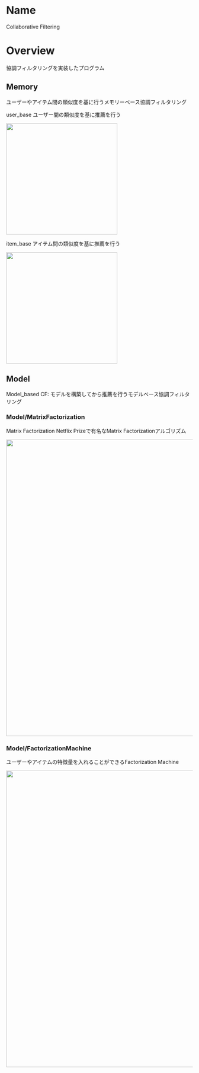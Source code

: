 # Name

Collaborative Filtering

# Overview

協調フィルタリングを実装したプログラム

## Memory

ユーザーやアイテム間の類似度を基に行うメモリーベース協調フィルタリング

user_base ユーザー間の類似度を基に推薦を行う

<img src="https://github.com/Hiroki6/Collaborative-Filtering/blob/master/images/userbase.png" width="300">

item_base アイテム間の類似度を基に推薦を行う

<img src="https://github.com/Hiroki6/Collaborative-Filtering/blob/master/images/itembase.png" width="300">

## Model

Model_based CF: モデルを構築してから推薦を行うモデルベース協調フィルタリング

### Model/MatrixFactorization

Matrix Factorization Netflix Prizeで有名なMatrix Factorizationアルゴリズム

<img src="https://github.com/Hiroki6/Collaborative-Filtering/blob/master/images/MF_kai1.png" width="800">

### Model/FactorizationMachine

ユーザーやアイテムの特徴量を入れることができるFactorization Machine

<img src="https://github.com/Hiroki6/Collaborative-Filtering/blob/master/images/FM.png" width="800">
